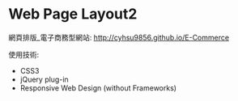 # Web Page Layout2

網頁排版_電子商務型網站: 
http://cyhsu9856.github.io/E-Commerce

使用技術:
  - CSS3
  - jQuery plug-in
  - Responsive Web Design (without Frameworks)
